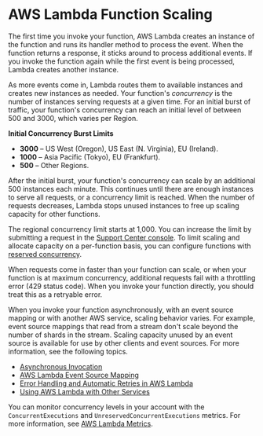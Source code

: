 # AWS Lambda Function Scaling<a name="scaling"></a>

The first time you invoke your function, AWS Lambda creates an instance of the function and runs its handler method to process the event\. When the function returns a response, it sticks around to process additional events\. If you invoke the function again while the first event is being processed, Lambda creates another instance\.

As more events come in, Lambda routes them to available instances and creates new instances as needed\. Your function's *concurrency* is the number of instances serving requests at a given time\. For an initial burst of traffic, your function's concurrency can reach an initial level of between 500 and 3000, which varies per Region\.

**Initial Concurrency Burst Limits**
+ **3000** – US West \(Oregon\), US East \(N\. Virginia\), EU \(Ireland\)\.
+ **1000** – Asia Pacific \(Tokyo\), EU \(Frankfurt\)\.
+ **500** – Other Regions\.

After the initial burst, your function's concurrency can scale by an additional 500 instances each minute\. This continues until there are enough instances to serve all requests, or a concurrency limit is reached\. When the number of requests decreases, Lambda stops unused instances to free up scaling capacity for other functions\.

The regional concurrency limit starts at 1,000\. You can increase the limit by submitting a request in the [Support Center console](https://console.aws.amazon.com/support/v1#/case/create?issueType=service-limit-increase)\. To limit scaling and allocate capacity on a per\-function basis, you can configure functions with [reserved concurrency](per-function-concurrency.md)\.

When requests come in faster than your function can scale, or when your function is at maximum concurrency, additional requests fail with a throttling error \(429 status code\)\. When you invoke your function directly, you should treat this as a retryable error\.

When you invoke your function asynchronously, with an event source mapping or with another AWS service, scaling behavior varies\. For example, event source mappings that read from a stream don't scale beyond the number of shards in the stream\. Scaling capacity unused by an event source is available for use by other clients and event sources\. For more information, see the following topics\.
+ [Asynchronous Invocation](invocation-async.md)
+ [AWS Lambda Event Source Mapping](invocation-eventsourcemapping.md)
+ [Error Handling and Automatic Retries in AWS Lambda](retries-on-errors.md)
+ [Using AWS Lambda with Other Services](lambda-services.md)

You can monitor concurrency levels in your account with the `ConcurrentExecutions` and `UnreservedConcurrentExecutions` metrics\. For more information, see [AWS Lambda Metrics](monitoring-functions-metrics.md)\.